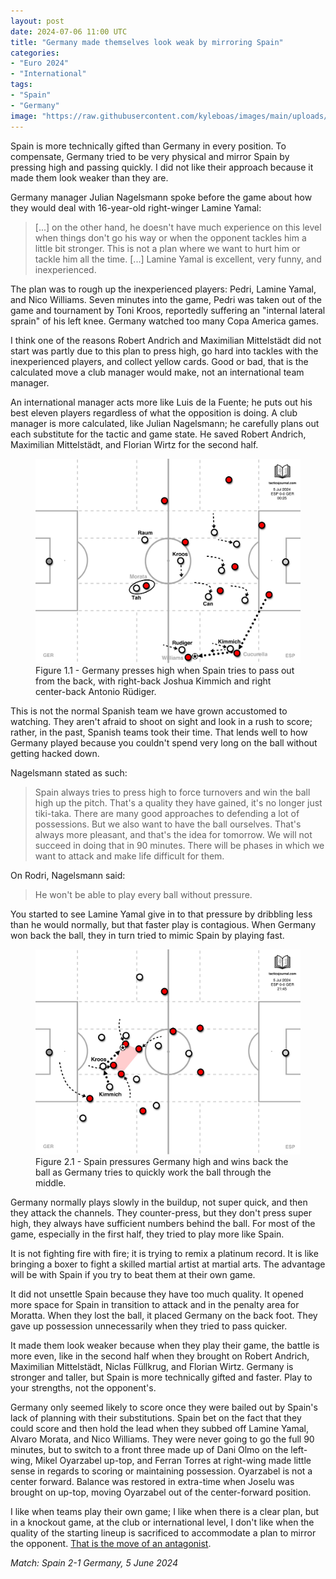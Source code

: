 ```yaml
---
layout: post
date: 2024-07-06 11:00 UTC
title: "Germany made themselves look weak by mirroring Spain"
categories:
- "Euro 2024"
- "International"
tags:
- "Spain"
- "Germany"
image: "https://raw.githubusercontent.com/kyleboas/images/main/uploads/2024/07/05/Image-05Jul2024_23:52:57.png"
---
```


Spain is more technically gifted than Germany in every position. To compensate, Germany tried to be very physical and mirror Spain by pressing high and passing quickly. I did not like their approach because it made them look weaker than they are.

<!---more---> 

Germany manager Julian Nagelsmann spoke before the game about how they would deal with 16-year-old right-winger Lamine Yamal:

> [...] on the other hand, he doesn't have much experience on this level when things don't go his way or when the opponent tackles him a little bit stronger. This is not a plan where we want to hurt him or tackle him all the time. [...] Lamine Yamal is excellent, very funny, and inexperienced.

The plan was to rough up the inexperienced players: Pedri, Lamine Yamal, and Nico Williams. Seven minutes into the game, Pedri was taken out of the game and tournament by Toni Kroos, reportedly suffering an "internal lateral sprain" of his left knee. Germany watched too many Copa America games.

I think one of the reasons Robert Andrich and Maximilian Mittelstädt did not start was partly due to this plan to press high, go hard into tackles with the inexperienced players, and collect yellow cards. Good or bad, that is the calculated move a club manager would make, not an international team manager. 

An international manager acts more like Luis de la Fuente; he puts out his best eleven players regardless of what the opposition is doing. A club manager is more calculated, like Julian Nagelsmann; he carefully plans out each substitute for the tactic and game state. He saved Robert Andrich, Maximilian Mittelstädt, and Florian Wirtz for the second half. 

<figure>
    <img src="https://raw.githubusercontent.com/kyleboas/images/main/uploads/2024/07/05/Image-05Jul2024_23:52:09.png">
    <figcaption>Figure 1.1 - Germany presses high when Spain tries to pass out from the back, with right-back Joshua Kimmich and right center-back Antonio Rüdiger. </figcaption>
</figure>

This is not the normal Spanish team we have grown accustomed to watching. They aren't afraid to shoot on sight and look in a rush to score; rather, in the past, Spanish teams took their time. That lends well to how Germany played because you couldn't spend very long on the ball without getting hacked down.

Nagelsmann stated as such: 

> Spain always tries to press high to force turnovers and win the ball high up the pitch. That's a quality they have gained, it's no longer just tiki-taka. There are many good approaches to defending a lot of possessions. But we also want to have the ball ourselves. That's always more pleasant, and that's the idea for tomorrow. We will not succeed in doing that in 90 minutes. There will be phases in which we want to attack and make life difficult for them. 

On Rodri, Nagelsmann said: 

> He won't be able to play every ball without pressure.

You started to see Lamine Yamal give in to that pressure by dribbling less than he would normally, but that faster play is contagious. When Germany won back the ball, they in turn tried to mimic Spain by playing fast. 

<figure>
    <img src="https://raw.githubusercontent.com/kyleboas/images/main/uploads/2024/07/06/Image-06Jul2024_00:51:14.png">
    <figcaption>Figure 2.1 - Spain pressures Germany high and wins back the ball as Germany tries to quickly work the ball through the middle.</figcaption>
</figure>

Germany normally plays slowly in the buildup, not super quick, and then they attack the channels. They counter-press, but they don't press super high, they always have sufficient numbers behind the ball. For most of the game, especially in the first half, they tried to play more like Spain. 

It is not fighting fire with fire; it is trying to remix a platinum record. It is like bringing a boxer to fight a skilled martial artist at martial arts. The advantage will be with Spain if you try to beat them at their own game. 

It did not unsettle Spain because they have too much quality. It opened more space for Spain in transition to attack and in the penalty area for Moratta. When they lost the ball, it placed Germany on the back foot. They gave up possession unnecessarily when they tried to pass quicker.

It made them look weaker because when they play their game, the battle is more even, like in the second half when they brought on Robert Andrich, Maximilian Mittelstädt, Niclas Füllkrug, and Florian Wirtz. Germany is stronger and taller, but Spain is more technically gifted and faster. Play to your strengths, not the opponent's.

Germany only seemed likely to score once they were bailed out by Spain's lack of planning with their substitutions. Spain bet on the fact that they could score and then hold the lead when they subbed off Lamine Yamal, Alvaro Morata, and Nico Williams. They were never going to go the full 90 minutes, but to switch to a front three made up of Dani Olmo on the left-wing, Mikel Oyarzabel up-top, and Ferran Torres at right-wing made little sense in regards to scoring or maintaining possession. Oyarzabel is not a center forward. Balance was restored in extra-time when Joselu was brought on up-top, moving Oyarzabel out of the center-forward position. 

I like when teams play their own game; I like when there is a clear plan, but in a knockout game, at the club or international level, I don't like when the quality of the starting lineup is sacrificed to accommodate a plan to mirror the opponent. [That is the move of an antagonist](https://tacticsjournal.com/2024/07/03/antagonists-to-protagonists/). 

*Match: Spain 2-1 Germany, 5 June 2024*

